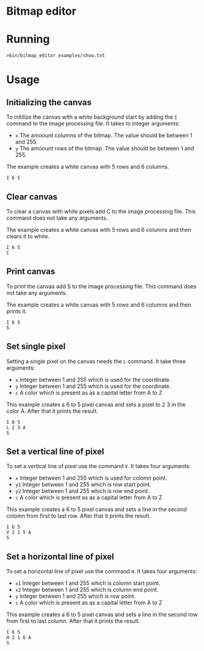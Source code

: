 # Bitmap editor


# Running

`>bin/bitmap_editor examples/show.txt`

# Usage

## Initializing the canvas

To initilize the canvas with a white background start by adding the `I`
command to the image processing file. It takes to integer arguments:

   * `x` The amoount columns of the bitmap. The value should be between 1 and 255.
   * `y` The amoount rows of the bitmap. The value should be between 1 and 255.

The example creates a white canvas with 5 rows and 6 columns.
```
I 6 5
```

## Clear canvas

To clear a canvas with white pixels add C to the image processing file. This command
does not take any arguments.

The example creates a white canvas with 5 rows and 6 columns and then
clears it to white.
```
I 6 5
C
```

## Print canvas

To print the canvas add S to the image processing file. This command does not
take any arguments.

The example creates a white canvas with 5 rows and 6 columns and then
prints it.
```
I 6 5
S
```

## Set single pixel

Setting a single pixel on the canvas needs the `L` command. It take three
arguments:

   * `x` Integer between 1 and 255 which is used for the coordinate.
   * `y` Integer between 1 and 255 which is used for the coordinate.
   * `c` A color which is present as as a capital letter from A to Z

This example creates a 6 to 5 pixel canvas and sets a pixel to 2 3 in the color A.
After that it prints the result.
```
I 6 5
L 2 3 A
S
```

## Set a vertical line of pixel

To set a vertical line of pixel use the command `V`. It takes four arguments:

   * `x` Integer between 1 and 255 which is used for colomn point.
   * `y1` Integer between 1 and 255 which is row start point.
   * `y2` Integer between 1 and 255 which is row end point.
   * `c` A color which is present as as a capital letter from A to Z

This example creates a 6 to 5 pixel canvas and sets a line in the second colomn
from first to last row.  After that it prints the result.
```
I 6 5
V 2 1 5 A
S
```

## Set a horizontal line of pixel

To set a horizontal line of pixel use the command `H`. It takes four arguments:

   * `x1` Integer between 1 and 255 which is colomn start point.
   * `x2` Integer between 1 and 255 which is column end point.
   * `y`  Integer between 1 and 255 which is row point.
   * `c` A color which is present as as a capital letter from A to Z

This example creates a 6 to 5 pixel canvas and sets a line in the second row
from first to last column.  After that it prints the result.
```
I 6 5
H 2 1 6 A
S
```
